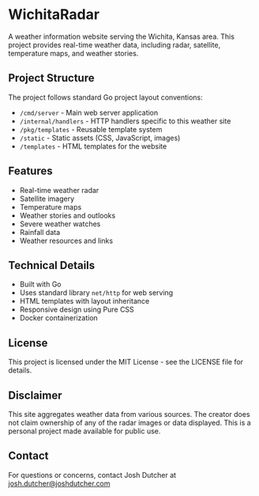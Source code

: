 # WichitaRadar

A weather information website serving the Wichita, Kansas area. This project provides real-time weather data, including radar, satellite, temperature maps, and weather stories.

## Project Structure

The project follows standard Go project layout conventions:

- `/cmd/server` - Main web server application
- `/internal/handlers` - HTTP handlers specific to this weather site
- `/pkg/templates` - Reusable template system
- `/static` - Static assets (CSS, JavaScript, images)
- `/templates` - HTML templates for the website

## Features

- Real-time weather radar
- Satellite imagery
- Temperature maps
- Weather stories and outlooks
- Severe weather watches
- Rainfall data
- Weather resources and links

## Technical Details

- Built with Go
- Uses standard library `net/http` for web serving
- HTML templates with layout inheritance
- Responsive design using Pure CSS
- Docker containerization

## License

This project is licensed under the MIT License - see the LICENSE file for details.

## Disclaimer

This site aggregates weather data from various sources. The creator does not claim ownership of any of the radar images or data displayed. This is a personal project made available for public use.

## Contact

For questions or concerns, contact Josh Dutcher at josh.dutcher@joshdutcher.com

